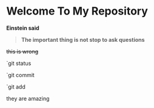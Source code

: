 # Welcome To My Repository
**Einstein said**
> __The important thing is not stop to ask questions__

~~this is wrong~~

`git status

`git commit

`git add

they are amazing
